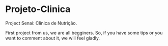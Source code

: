 # Projeto-Clinica
Project Senai: Clínica de Nutrição.

First project from us, we are all begginers. So, if you have some tips or you want to comment about it, we will feel gladly.
